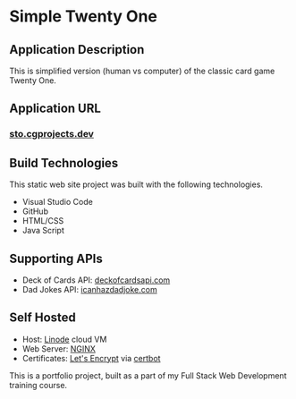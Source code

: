 # Simple Twenty One

## Application Description
This is simplified version (human vs computer) of the classic card game Twenty One.

## Application URL
### [sto.cgprojects.dev](https://sto.cgprojects.dev/)

## Build Technologies
This static web site project was built with the following technologies.

- Visual Studio Code
- GitHub
- HTML/CSS
- Java Script

## Supporting APIs
- Deck of Cards API: [deckofcardsapi.com](https://deckofcardsapi.com/)
- Dad Jokes API: [icanhazdadjoke.com](https://icanhazdadjoke.com)

## Self Hosted

- Host: [Linode](https://www.linode.com/) cloud VM
- Web Server: [NGINX](https://www.nginx.com/)
- Certificates: [Let's Encrypt](https://letsencrypt.org/) via [certbot](https://certbot.eff.org/)

This is a portfolio project, built as a part of my Full Stack Web Development training course.

